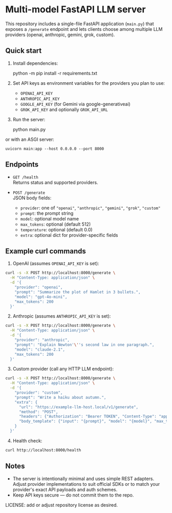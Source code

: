 # Multi-model FastAPI LLM server

This repository includes a single-file FastAPI application (`main.py`) that exposes a `/generate` endpoint and lets clients choose among multiple LLM providers (openai, anthropic, gemini, grok, custom).

## Quick start

1. Install dependencies:

    python -m pip install -r requirements.txt

2. Set API keys as environment variables for the providers you plan to use:

    - `OPENAI_API_KEY`
    - `ANTHROPIC_API_KEY`
    - `GOOGLE_API_KEY` (for Gemini via google-generativeai)
    - `GROK_API_KEY` and optionally `GROK_API_URL`

3. Run the server:

    python main.py

or with an ASGI server:

    uvicorn main:app --host 0.0.0.0 --port 8000

## Endpoints

- `GET /health`  
  Returns status and supported providers.

- `POST /generate`  
  JSON body fields:
  - `provider`: one of `"openai"`, `"anthropic"`, `"gemini"`, `"grok"`, `"custom"`
  - `prompt`: the prompt string
  - `model`: optional model name
  - `max_tokens`: optional (default 512)
  - `temperature`: optional (default 0.0)
  - `extra`: optional dict for provider-specific fields

## Example curl commands

1) OpenAI (assumes `OPENAI_API_KEY` is set):

```bash
curl -s -X POST http://localhost:8000/generate \
  -H "Content-Type: application/json" \
  -d '{
    "provider": "openai",
    "prompt": "Summarize the plot of Hamlet in 3 bullets.",
    "model": "gpt-4o-mini",
    "max_tokens": 200
  }'
```

2) Anthropic (assumes `ANTHROPIC_API_KEY` is set):

```bash
curl -s -X POST http://localhost:8000/generate \
  -H "Content-Type: application/json" \
  -d '{
    "provider": "anthropic",
    "prompt": "Explain Newton'\''s second law in one paragraph.",
    "model": "claude-2.1",
    "max_tokens": 200
  }'
```

3) Custom provider (call any HTTP LLM endpoint):

```bash
curl -s -X POST http://localhost:8000/generate \
  -H "Content-Type: application/json" \
  -d '{
    "provider": "custom",
    "prompt": "Write a haiku about autumn.",
    "extra": {
      "url": "https://example-llm-host.local/v1/generate",
      "method": "POST",
      "headers": {"Authorization": "Bearer TOKEN", "Content-Type": "application/json"},
      "body_template": {"input": "{prompt}", "model": "{model}", "max_tokens": "{max_tokens}"}
    }
  }'
```

4) Health check:

```bash
curl http://localhost:8000/health
```

## Notes

- The server is intentionally minimal and uses simple REST adapters. Adjust provider implementations to suit official SDKs or to match your provider's exact API payloads and auth schemes.
- Keep API keys secure — do not commit them to the repo.

LICENSE: add or adjust repository license as desired.
